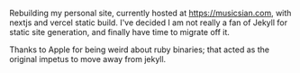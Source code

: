 
Rebuilding my personal site, currently hosted at https://musicsian.com, with nextjs and vercel static build.
I've decided I am not really a fan of Jekyll for static site generation, and finally have time to migrate off it.

Thanks to Apple for being weird about ruby binaries; that acted as the original impetus to move away from jekyll.
